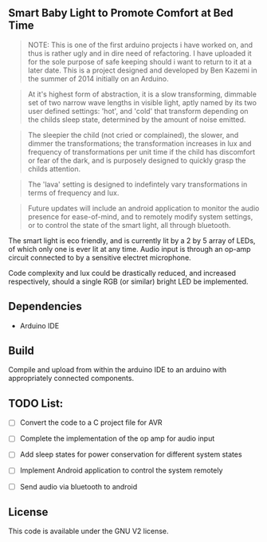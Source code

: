 ## Smart Baby Light to Promote Comfort at Bed Time
> NOTE: This is one of the first arduino projects i have worked on, and thus is rather ugly and in dire need of refactoring. I have uploaded it for the sole purpose of safe keeping should i want to return to it at a later date. 
> This is a project designed and developed by Ben Kazemi in the summer of 2014 initially on an Arduino. 

> At it's highest form of abstraction, it is a slow transforming, dimmable set of two narrow wave lengths in visible light, aptly named by its two user defined settings: 'hot', and 'cold' that transform depending on the childs sleep state, determined by the amount of noise emitted. 

> The sleepier the child (not cried or complained), the slower, and dimmer the transformations; the transformation increases in lux and frequency of transformations per unit time if the child has discomfort or fear of the dark, and is purposely designed to quickly grasp the childs attention. 

> The 'lava' setting is designed to indefintely vary transformations in terms of frequency and lux.

> Future updates will include an android application to monitor the audio presence for ease-of-mind, and to remotely modify system settings, or to control the state of the smart light, all through bluetooth. 

The smart light is eco friendly, and is currently lit by a 2 by 5 array of LEDs, of which only one is ever lit at any time. Audio input is through an op-amp circuit connected to by a sensitive electret microphone. 

Code complexity and lux could be drastically reduced, and increased respectively, should a single RGB (or similar) bright LED be implemented. 


## Dependencies
- Arduino IDE 


## Build
Compile and upload from within the arduino IDE to an arduino with appropriately connected components. 


## TODO List:
- [ ] Convert the code to a C project file for AVR 
- [ ] Complete the implementation of the op amp for audio input 
- [ ] Add sleep states for power conservation for different system states 
- [ ] Implement Android application to control the system remotely 
- [ ] Send audio via bluetooth to android 


## License 

This code is available under the GNU V2 license. 